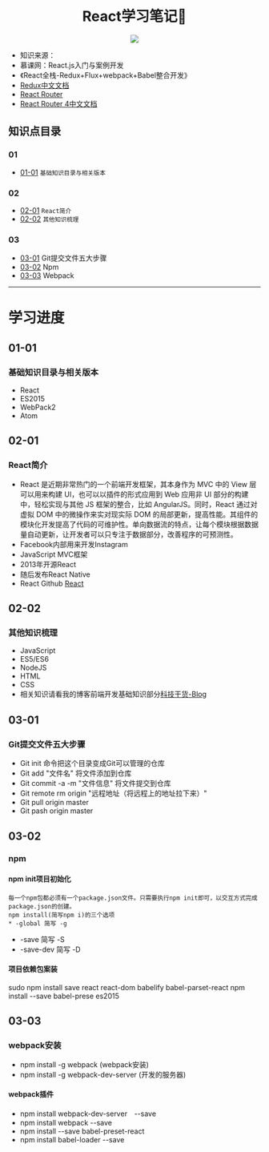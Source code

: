 <h1 align="center">React学习笔记📒</h1>
<p align="center"><img src="http://www.kejiganhuo.tech/wp-content/uploads/2017/06/bg2015033101.png" /></p>

* 知识来源：
* 慕课网：React.js入门与案例开发
* 《React全栈-Redux+Flux+webpack+Babel整合开发》
* [Redux中文文档](http://cn.redux.js.org/)
* [React Router](http://react-guide.github.io/react-router-cn/docs/API.html)
* [React Router 4中文文档](http://618cj.com/react-router4-0路由中文文档api/)

## 知识点目录

### 01

* [01-01](https://github.com/Aisaxl/react#01-01) `基础知识目录与相关版本`

### 02

* [02-01](https://github.com/Aisaxl/react#02-01) `React简介`
* [02-02](https://github.com/Aisaxl/react#02-02) `其他知识梳理`

### 03

* [03-01](https://github.com/Aisaxl/react#03-01) Git提交文件五大步骤
* [03-02](https://github.com/Aisaxl/react#03-02) Npm
* [03-03](https://github.com/Aisaxl/react#03-03) Webpack

---
# 学习进度
## 01-01
### 基础知识目录与相关版本
* React
* ES2015
* WebPack2
* Atom

## 02-01
### React简介
* React 是近期非常热门的一个前端开发框架，其本身作为 MVC 中的 View 层可以用来构建 UI，也可以以插件的形式应用到 Web 应用非 UI 部分的构建中，轻松实现与其他 JS 框架的整合，比如 AngularJS。同时，React 通过对虚拟 DOM 中的微操作来实对现实际 DOM 的局部更新，提高性能。其组件的模块化开发提高了代码的可维护性。单向数据流的特点，让每个模块根据数据量自动更新，让开发者可以只专注于数据部分，改善程序的可预测性。
* Facebook内部用来开发Instagram
* JavaScript MVC框架
* 2013年开源React
* 随后发布React Native
* React Github [React](http://www.github.com/facebook/react)

## 02-02
### 其他知识梳理
* JavaScript
* ES5/ES6
* NodeJS
* HTML
* CSS
* 相关知识请看我的博客前端开发基础知识部分[科技干货-Blog](http://www.kejiganhuo.tech)

## 03-01
### Git提交文件五大步骤
* Git init 命令把这个目录变成Git可以管理的仓库
* Git add "文件名"  将文件添加到仓库
* Git commit -a -m "文件信息" 将文件提交到仓库
* Git remote rm origin  "远程地址（将远程上的地址拉下来）"
* Git  pull origin master 
* Git  pash origin master

## 03-02
### npm
#### npm init项目初始化
	每一个npm包都必须有一个package.json文件。只需要执行npm init即可，以交互方式完成package.json的创建。
	npm install(简写npm i)的三个选项 
	* -global 简写 -g
  * -save   简写 -S
  * -save-dev 简写 -D
  
#### 项目依赖包案装
  sudo npm install save react react-dom babelify babel-parset-react
	npm install --save babel-prese es2015
  
## 03-03
### webpack安装
* npm install -g webpack (webpack安装)
* npm install -g webpack-dev-server (开发的服务器)
#### webpack插件
* npm install webpack-dev-server　--save
* npm install webpack --save
* npm install --save babel-preset-react
* npm install babel-loader --save

